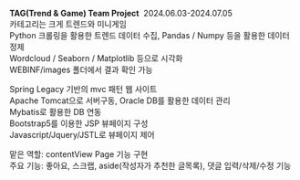 <b>TAG(Trend & Game) Team Project</b>&nbsp; 2024.06.03-2024.07.05<br/>
카테고리는 크게 트렌드와 미니게임<br/>
Python 크롤링을 활용한 트렌드 데이터 수집, Pandas / Numpy 등을 활용한 데이터 정제<br/>
Wordcloud / Seaborn / Matplotlib 등으로 시각화<br/>
WEBINF/images 폴더에서 결과 확인 가능<br/>

Spring Legacy 기반의 mvc 패턴 웹 사이트<br/>
Apache Tomcat으로 서버구동, Oracle DB를 활용한 데이터 관리<br/>
Mybatis로 활용한 DB 연동<br/>
Bootstrap5를 이용한 JSP 뷰페이지 구성<br/>
Javascript/Jquery/JSTL로 뷰페이지 제어<br/>

맡은 역할: contentView Page 기능 구현<br/>
주요 기능: 좋아요, 스크랩, aside(작성자가 추천한 글목록), 댓글 입력/삭제/수정 기능
